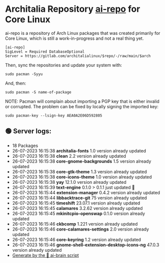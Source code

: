 # Architalia Repository [ai-repo](https://gitlab.com/architalialinux/ai-repo) for Core Linux

ai-repo is a repository of Arch Linux packages that was created primarily for Core Linux, which is still a work-in-progress and not a real thing yet.

```
[ai-repo]
SigLevel = Required DatabaseOptional
Server = https://gitlab.com/architalialinux/$repo/-/raw/main/$arch 
```

Then, sync the repositories and update your system with:

```
sudo pacman -Syyu
```

And, then:

```
sudo pacman -S name-of-package
```

NOTE: Pacman will complain about importing a PGP key that is either invalid or corrupted.  The problem can be fixed by locally signing the imported key:

```
sudo pacman-key --lsign-key AEA0A2E06D592805
```



## 🟢 Server logs:
- 18 Packages
- 26-07-2023 16:15:38 **architalia-fonts** 1.0 version already updated
- 26-07-2023 16:15:38 **clean** 2.2 version already updated
- 26-07-2023 16:15:38 **core-gnome-backgrounds** 1.5 version already updated
- 26-07-2023 16:15:38 **core-gtk-theme** 1.3 version already updated
- 26-07-2023 16:15:38 **core-icons-theme** 1.0 version already updated
- 26-07-2023 16:15:38 **yay** 12.1.0 version already updated
- 26-07-2023 16:15:39 **text-engine** 0.1.0 > 0.1.1 just updated 🔹
- 26-07-2023 16:15:44 **extension-manager** 0.4.2 version already updated
- 26-07-2023 16:15:44 **libbacktrace-git** 75 version already updated
- 26-07-2023 16:15:45 **timeshift** 23.07.1 version already updated
- 26-07-2023 16:15:45 **calamares** 3.2.62 version already updated
- 26-07-2023 16:15:45 **mkinitcpio-openswap** 0.1.0 version already updated
- 26-07-2023 16:15:46 **ckbcomp** 1.221 version already updated
- 26-07-2023 16:15:46 **core-calamares-settings** 2.0 version already updated
- 26-07-2023 16:15:46 **core-keyring** 1.2 version already updated
- 26-07-2023 16:15:46 **gnome-shell-extension-desktop-icons-ng** 47.0.3 version already updated
 - [Generate by the 🤖 ai-brain script](https://gitlab.com/architalialinux/ai-repo/-/blob/main/ai-brain)
